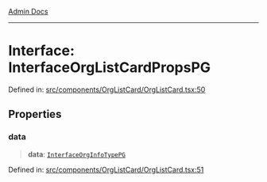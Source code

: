 [Admin Docs](/)

---

# Interface: InterfaceOrgListCardPropsPG

Defined in: [src/components/OrgListCard/OrgListCard.tsx:50](https://github.com/PalisadoesFoundation/talawa-admin/blob/main/src/components/OrgListCard/OrgListCard.tsx#L50)

## Properties

### data

> **data**: [`InterfaceOrgInfoTypePG`](../../../../utils/interfaces/interfaces/InterfaceOrgInfoTypePG.md)

Defined in: [src/components/OrgListCard/OrgListCard.tsx:51](https://github.com/PalisadoesFoundation/talawa-admin/blob/main/src/components/OrgListCard/OrgListCard.tsx#L51)
